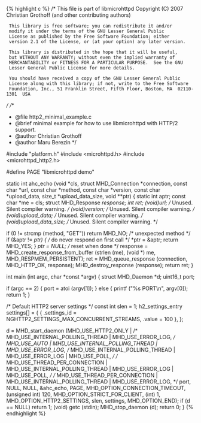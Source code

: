 {% highlight c %}
/*
     This file is part of libmicrohttpd
     Copyright (C) 2007 Christian Grothoff (and other contributing authors)

     This library is free software; you can redistribute it and/or
     modify it under the terms of the GNU Lesser General Public
     License as published by the Free Software Foundation; either
     version 2.1 of the License, or (at your option) any later version.

     This library is distributed in the hope that it will be useful,
     but WITHOUT ANY WARRANTY; without even the implied warranty of
     MERCHANTABILITY or FITNESS FOR A PARTICULAR PURPOSE.  See the GNU
     Lesser General Public License for more details.

     You should have received a copy of the GNU Lesser General Public
     License along with this library; if not, write to the Free Software
     Foundation, Inc., 51 Franklin Street, Fifth Floor, Boston, MA  02110-1301  USA
*/
/**
 * @file http2_minimal_example.c
 * @brief minimal example for how to use libmicrohttpd with HTTP/2 support.
 * @author Christian Grothoff
 * @author Maru Berezin
 */

#include "platform.h"
#include <microhttpd.h>
#include <microhttpd_http2.h>

#define PAGE "<html><head><title>libmicrohttpd demo</title></head><body>libmicrohttpd demo</body></html>"

static int
ahc_echo (void *cls,
          struct MHD_Connection *connection,
          const char *url,
          const char *method,
          const char *version,
          const char *upload_data, size_t *upload_data_size, void **ptr)
{
  static int aptr;
  const char *me = cls;
  struct MHD_Response *response;
  int ret;
  (void)url;               /* Unused. Silent compiler warning. */
  (void)version;           /* Unused. Silent compiler warning. */
  (void)upload_data;       /* Unused. Silent compiler warning. */
  (void)upload_data_size;  /* Unused. Silent compiler warning. */

  if (0 != strcmp (method, "GET"))
    return MHD_NO;              /* unexpected method */
  if (&aptr != *ptr)
    {
      /* do never respond on first call */
      *ptr = &aptr;
      return MHD_YES;
    }
  *ptr = NULL;                  /* reset when done */
  response = MHD_create_response_from_buffer (strlen (me),
					      (void *) me,
					      MHD_RESPMEM_PERSISTENT);
  ret = MHD_queue_response (connection, MHD_HTTP_OK, response);
  MHD_destroy_response (response);
  return ret;
}

int
main (int argc, char *const *argv)
{
  struct MHD_Daemon *d;
  uint16_t port;

  if (argc == 2)
    {
      port = atoi (argv[1]);
    }
  else
    {
      printf ("%s PORT\n", argv[0]);
      return 1;
    }

  /* Default HTTP2 server settings */
  const int slen = 1;
  h2_settings_entry settings[] = {
      { .settings_id = NGHTTP2_SETTINGS_MAX_CONCURRENT_STREAMS, .value = 100 },
  };

  d = MHD_start_daemon (MHD_USE_HTTP2_ONLY |
                        /* MHD_USE_INTERNAL_POLLING_THREAD | MHD_USE_ERROR_LOG, */
                        MHD_USE_AUTO | MHD_USE_INTERNAL_POLLING_THREAD | MHD_USE_ERROR_LOG,
                        /* MHD_USE_INTERNAL_POLLING_THREAD | MHD_USE_ERROR_LOG | MHD_USE_POLL, */
                  			/* MHD_USE_THREAD_PER_CONNECTION | MHD_USE_INTERNAL_POLLING_THREAD | MHD_USE_ERROR_LOG | MHD_USE_POLL, */
                  			/* MHD_USE_THREAD_PER_CONNECTION | MHD_USE_INTERNAL_POLLING_THREAD | MHD_USE_ERROR_LOG, */
                        port,
                        NULL, NULL, &ahc_echo, PAGE,
                  			MHD_OPTION_CONNECTION_TIMEOUT, (unsigned int) 120,
                  			MHD_OPTION_STRICT_FOR_CLIENT, (int) 1,
                  			MHD_OPTION_HTTP2_SETTINGS, slen, settings,
                  			MHD_OPTION_END);
  if (d == NULL)
    return 1;
  (void) getc (stdin);
  MHD_stop_daemon (d);
  return 0;
}
{% endhighlight %}
